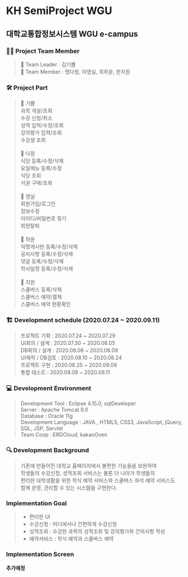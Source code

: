 # **KH SemiProject WGU** 
## 대학교통합정보시스템 WGU e-campus

### :raising_hand_woman: Project Team Member
> :sunflower: Team Leader : 김기쁨 <br>
> :blossom: Team Member : 명다정, 이영실, 최하윤, 한지원

### :hammer_and_wrench: Project Part
> :peach: 기쁨<br>
과목 개설/조회<br>
수강 신청/취소<br>
성적 입력/수정/조회<br>
강의평가 입력/조회<br>
수강생 조회<br><br>
> :grapes: 다정<br>
식당 등록/수정/삭제<br>
요일메뉴 등록/수정<br>
식당 조회<br>
식권 구매/조회 <br><br>
> :lemon: 영실<br>
회원가입/로그인<br>
정보수정<br>
아이디/비밀번호 찾기<br>
회원탈퇴<br><br>
> :apple: 하윤<br>
익명게시판 등록/수정/삭제<br>
공지사항 등록/수정/삭제<br>
댓글 등록/수정/삭제<br>
학사일정 등록/수정/삭제<br><br>
> :tomato: 지원<br>
스쿨버스 등록/삭제<br>
스쿨버스 예약/결제<br>
스쿨버스 예약 현황확인<br>

### :building_construction: Development schedule (2020.07.24 ~ 2020.09.11)
> 프로젝트 기획 : 2020.07.24 ~ 2020.07.29<br>
> UI회의 / 설계 : 2020.07.30 ~ 2020.08.05<br>
> DB회의 / 설계 : 2020.08.06 ~ 2020.08.09<br>
> UI제작 / DB검토 : 2020.08.10 ~ 2020.08.24<br>
> 프로젝트 구현 : 2020.08.25 ~ 2020.09.08<br>
> 통합 테스트 : 2020.09.09 ~ 2020.09.11<br>

### :computer:  Development Environment
> Development Tool : Eclipse 4.15.0, sqlDeveloper<br>
> Server : Apache Tomcat 9.0<br>
> Database : Oracle 11g<br>
> Development Language : JAVA , HTML5, CSS3, JavaScript, jQuery, SQL, JSP, Servlet<br>
> Team Coop : ERDCloud, kakaoOven<br>

### :mag: Development Background
> 기존에 만들어진 대학교 홈페이지에서 불편한 기능들을 보완하여<br>
> 학생들의 수강신청, 성적조회 서비스는 물론 더 나아가 학생들의<br>
> 편리한 대학생활을 위한 학식 예약 서비스와 스쿨버스 좌석 예약 서비스도<br>
> 함께 운영, 관리할 수 있는 시스템을 구현한다.<br>

###  Implementation Goal
> - 편리한 UI
> - 수강신청 : 어디에서나 간편하게 수강신청
> - 성적조회 : 수강한 과목의 성적조회 및 강의평가와 건의사항 작성
> - 예약서비스 : 학식 예약과 스쿨버스 예약

###  Implementation Screen
__추가예정__
